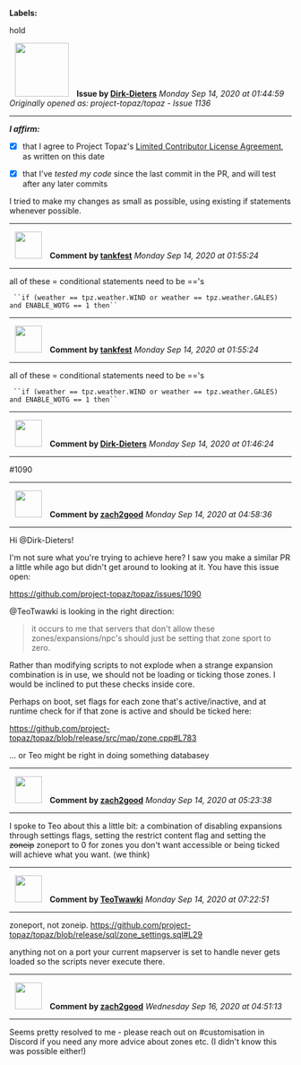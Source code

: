 **Labels:**

hold



<a href="https://github.com/Dirk-Dieters"><img src="https://avatars3.githubusercontent.com/u/35855037?v=4" width="96" height="96" hspace="10"></img></a> **Issue by [Dirk-Dieters](https://github.com/Dirk-Dieters)**
_Monday Sep 14, 2020 at 01:44:59_
_Originally opened as: project-topaz/topaz - Issue 1136_

----

<!-- place 'x' mark between square [] brackets to affirm: -->
**_I affirm:_**
- [x] that I agree to Project Topaz's [Limited Contributor License Agreement](http://project-topaz.com/blob/release/CONTRIBUTOR_AGREEMENT.md), as written on this date
- [x] that I've _tested my code_ since the last commit in the PR, and will test after any later commits

I tried to make my changes as small as possible, using existing if statements whenever possible.


----
<a href="https://github.com/tankfest"><img src="https://avatars1.githubusercontent.com/u/37684138?v=4" width="48" height="48" hspace="10"></img></a> **Comment by [tankfest](https://github.com/tankfest)**
_Monday Sep 14, 2020 at 01:55:24_

----

all of these = conditional statements need to be =='s

     ``if (weather == tpz.weather.WIND or weather == tpz.weather.GALES) and ENABLE_WOTG == 1 then``


----
<a href="https://github.com/tankfest"><img src="https://avatars1.githubusercontent.com/u/37684138?v=4" width="48" height="48" hspace="10"></img></a> **Comment by [tankfest](https://github.com/tankfest)**
_Monday Sep 14, 2020 at 01:55:24_

----

all of these = conditional statements need to be =='s

     ``if (weather == tpz.weather.WIND or weather == tpz.weather.GALES) and ENABLE_WOTG == 1 then``


----
<a href="https://github.com/Dirk-Dieters"><img src="https://avatars3.githubusercontent.com/u/35855037?v=4" width="48" height="48" hspace="10"></img></a> **Comment by [Dirk-Dieters](https://github.com/Dirk-Dieters)**
_Monday Sep 14, 2020 at 01:46:24_

----

#1090 


----
<a href="https://github.com/zach2good"><img src="https://avatars3.githubusercontent.com/u/1389729?v=4" width="48" height="48" hspace="10"></img></a> **Comment by [zach2good](https://github.com/zach2good)**
_Monday Sep 14, 2020 at 04:58:36_

----

Hi @Dirk-Dieters! 

I'm not sure what you're trying to achieve here? I saw you make a similar PR a little while ago but didn't get around to looking at it. You have this issue open:

https://github.com/project-topaz/topaz/issues/1090

@TeoTwawki is looking in the right direction:

> it occurs to me that servers that don't allow these zones/expansions/npc's should just be setting that zone sport to zero.

Rather than modifying scripts to not explode when a strange expansion combination is in use, we should not be loading or ticking those zones. I would be inclined to put these checks inside core. 

Perhaps on boot, set flags for each zone that's active/inactive, and at runtime check for if that zone is active and should be ticked here:
https://github.com/project-topaz/topaz/blob/release/src/map/zone.cpp#L783

... or Teo might be right in doing something databasey


----
<a href="https://github.com/zach2good"><img src="https://avatars3.githubusercontent.com/u/1389729?v=4" width="48" height="48" hspace="10"></img></a> **Comment by [zach2good](https://github.com/zach2good)**
_Monday Sep 14, 2020 at 05:23:38_

----

I spoke to Teo about this a little bit: a combination of disabling expansions through settings flags, setting the restrict content flag and setting the ~~zoneip~~ zoneport to 0 for zones you don't want accessible or being ticked will achieve what you want. (we think)


----
<a href="https://github.com/TeoTwawki"><img src="https://avatars0.githubusercontent.com/u/6871475?v=4" width="48" height="48" hspace="10"></img></a> **Comment by [TeoTwawki](https://github.com/TeoTwawki)**
_Monday Sep 14, 2020 at 07:22:51_

----

zoneport, not zoneip. https://github.com/project-topaz/topaz/blob/release/sql/zone_settings.sql#L29

anything not on a port your current mapserver is set to handle never gets loaded so the scripts never execute there.


----
<a href="https://github.com/zach2good"><img src="https://avatars3.githubusercontent.com/u/1389729?v=4" width="48" height="48" hspace="10"></img></a> **Comment by [zach2good](https://github.com/zach2good)**
_Wednesday Sep 16, 2020 at 04:51:13_

----

Seems pretty resolved to me - please reach out on #customisation in Discord if you need any more advice about zones etc. (I didn't know this was possible either!)
